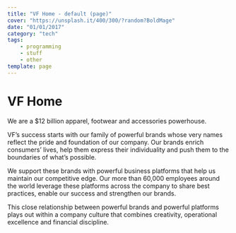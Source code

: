 ```yaml
---
title: "VF Home - default (page)"
cover: "https://unsplash.it/400/300/?random?BoldMage"
date: "01/01/2017"
category: "tech"
tags:
    - programming
    - stuff
    - other
template: page
---
```


# VF Home

We are a $12 billion apparel, footwear and accessories powerhouse.

VF’s success starts with our family of powerful brands whose very names reflect the pride and foundation of our company. Our brands enrich consumers’ lives, help them express their individuality and push them to the boundaries of what’s possible.

We support these brands with powerful business platforms that help us maintain our competitive edge. Our more than 60,000 employees around the world leverage these platforms across the company to share best practices, enable our success and strengthen our brands.

This close relationship between powerful brands and powerful platforms plays out within a company culture that combines creativity, operational excellence and financial discipline.

